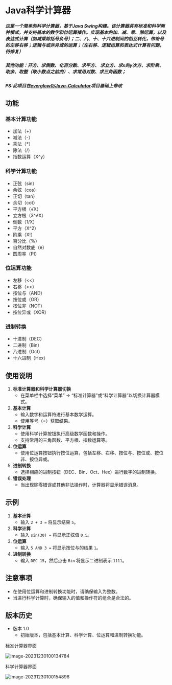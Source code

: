 #  Java科学计算器

##### 这是一个简单的科学计算器，基于Java Swing构建。该计算器具有标准和科学两种模式，并支持基本的数学和位运算操作。实现基本的加、减、乘、除运算，以及表达式计算（加减乘除括号负号）；二、八、十、十六进制间的相互转化，带符号的左移右移；逻辑与或非异或的运算；（左右移、逻辑运算和表达式计算有问题，待修复）

##### 其他功能：开方、求倒数、化百分数、求平方、 求立方、求x的y次方、求阶乘、取余、取整（取小数点之前的）、求常用对数、求三角函数；

##### PS:此项目在[everglow0/Java-Calculator](https://github.com/everglow0/Java-Calculator)项目基础上修改

## 功能

### 基本计算功能

- 加法（+）
- 减法（-）
- 乘法（*）
- 除法（/）
- 指数运算（X^y）

### 科学计算功能

- 正弦（sin）
- 余弦（cos）
- 正切（tan）
- 余切（cot）
- 平方根（√X）
- 立方根（3^√X）
- 倒数（1/X）
- 平方（X^2）
- 阶乘（X!）
- 百分比（%）
- 自然对数底（e）
- 圆周率（PI）

### 位运算功能

- 左移（<<）
- 右移（>>）
- 按位与（AND）
- 按位或（OR）
- 按位非（NOT）
- 按位异或（XOR）

### 进制转换

- 十进制（DEC）
- 二进制（Bin）
- 八进制（Oct）
- 十六进制（Hex）

## 使用说明

1. **标准计算器和科学计算器切换**
   - 在菜单栏中选择“菜单” -> “标准计算器”或“科学计算器”以切换计算器模式。
2. **基本计算**
   - 输入数字和运算符进行基本数学运算。
   - 使用等号（=）获取结果。
3. **科学计算**
   - 使用科学计算按钮执行高级数学函数和操作。
   - 支持常用的三角函数、平方根、指数运算等。
4. **位运算**
   - 使用位运算按钮执行按位运算，包括左移、右移、按位与、按位或、按位非、按位异或。
5. **进制转换**
   - 选择相应的进制按钮（DEC、Bin、Oct、Hex）进行数字的进制转换。
6. **错误处理**
   - 当出现除零错误或其他非法操作时，计算器将显示错误消息。

## 示例

1. **基本计算**
   - 输入 `2 + 3 =` 将显示结果 `5`。
2. **科学计算**
   - 输入 `sin(30) =` 将显示正弦值 `0.5`。
3. **位运算**
   - 输入 `5 AND 3 =` 将显示按位与的结果 `1`。
4. **进制转换**
   - 输入 `DEC 15`，然后点击 `Bin` 将显示二进制表示 `1111`。

## 注意事项

- 在使用位运算和进制转换功能时，请确保输入为整数。
- 当进行科学计算时，确保输入的值和操作符的组合是合法的。

## 版本历史

- 版本 1.0
  - 初始版本，包括基本计算、科学计算、位运算和进制转换功能。

标准计算器界面

![image-20231230100134784](C:\Users\Joker\AppData\Roaming\Typora\typora-user-images\image-20231230100134784.png)

科学计算器界面

![image-20231230100154896](C:\Users\Joker\AppData\Roaming\Typora\typora-user-images\image-20231230100154896.png)